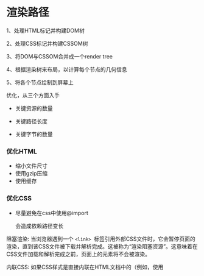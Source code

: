 # 渲染路径

1、处理HTML标记并构建DOM树

2、处理CSS标记并构建CSSOM树

3、将DOM与CSSOM合并成一个render tree

4、根据渲染树来布局，以计算每个节点的几何信息

5、将各个节点绘制到屏幕上





优化，从三个方面入手

- 关键资源的数量

- 关键路径长度

- 关键字节的数量







### 优化HTML

- 缩小文件尺寸
- 使用gzip压缩
- 使用缓存



### 优化CSS

- 尽量避免在css中使用@import

  会造成依赖路径变长

阻塞渲染: 当浏览器遇到一个 `<link> `标签引用外部CSS文件时，它会暂停页面的渲染，直到该CSS文件被下载并解析完成。这被称为“渲染阻塞资源”。这意味着在CSS文件加载和解析完成之前，页面上的元素将不会被渲染。

内联CSS: 如果CSS样式是直接内联在HTML文档中的（例如，使用 <style> 标签），则不会阻塞页面渲染，因为它们是与HTML一起下载的。

异步加载: 通过使用 async 或 defer 属性在 <link> 标签上，可以减少CSS文件对页面渲染的阻塞。async 允许CSS文件异步加载，但浏览器仍然需要等待它解析完成后才能渲染页面。defer 则允许浏览器在解析HTML后异步加载CSS，但会在文档解析完成后立即应用样式。

关键渲染路径: 浏览器会构建一个“关键渲染路径”，这是从开始加载页面到首次绘制内容到屏幕上的一系列步骤。CSS是这个路径上的一个重要环节，因为它定义了页面的视觉样式。

渲染树构建: 浏览器首先解析HTML来构建DOM树，然后解析CSS来构建CSSOM（CSS对象模型）。这两个模型结合在一起形成渲染树，然后浏览器根据渲染树来布局和绘制页面。

性能优化: 为了减少CSS对页面渲染的阻塞，可以采取一些性能优化措施，如：

- 将关键CSS内联到HTML文档中，以减少HTTP请求并加快首次渲染。
- 使用媒体查询加载非关键CSS，例如只在打印时加载打印样式。
- 压缩CSS文件以减少文件大小和加载时间。
- 使用HTTP/2，它允许并行传输多个资源，从而减少渲染阻塞。




### 优化JS

- 异步加载Javascript
- 避免同步请求
- 延迟解析javascript
- 避免运行时间长的javascript



**async**

- 作用：异步加载脚本，不阻塞页面解析，加载完成后立即执行。
- 使用场景：当脚本不依赖于其他脚本，且不需要在 DOM 完全加载后执行时使用。

```js
<script src="example.js" async></script>
```

**defer**

- 作用：延迟脚本的执行，直到文档解析完成后，按照它们在文档中出现的顺序执行。
- 使用场景：当脚本之间存在依赖关系，或者脚本需要在 DOM 完全加载后执行时使用。

```js
<script src="example.js" defer></script>
```

**preload**

- 作用：告诉浏览器某个资源是接下来会用到的，浏览器会根据当前页面的上下文决定是否提前加载。
- 使用场景：预加载那些页面加载后不久就会用到的资源，如字体文件、图片、样式表或脚本。

```js
<link rel="preload" href="example.js" as="script">
```

**prefetch**

- 作用：告诉浏览器某个资源是未来页面可能会用到的，浏览器会在空闲时进行加载。
- 使用场景：预获取那些可能在后续页面中使用，但当前页面不需要的资源，如下一个页面的脚本或样式。

```js
<link rel="prefetch" href="next-page.js">
```



**放在 `<head>` 中**

- 脚本会按照它们在HTML文档中出现的顺序执行。
- 如果没有使用 `async` 或 `defer` 属性，脚本的加载和执行会阻塞页面的解析。这意味着浏览器会停止构建DOM，直到脚本加载并执行完成。
- 这可能导致首屏渲染的延迟，因为浏览器必须等待脚本下载和执行才能继续渲染页面。



**放在 `<body>` 中**

- 如果脚本没有 `async` 或 `defer` 属性，它们会在文档的解析过程中被遇到，并且会立即下载和执行，但这通常发生在解析 `<body>` 的过程中。
- 将脚本放在 `<body>` 的底部，接近 `</body>` 标签，可以确保在脚本执行前页面的DOM已经完全构建，这有助于避免因脚本执行而导致的DOM操作错误。



**requestAnimationFrame**

`requestAnimationFrame` 是一个 Web API，它允许你创建平滑的动画。这个函数告诉浏览器你想要执行一个动画，并请求浏览器在下一次重绘之前调用你的回调函数。它比传统的 `setTimeout` 和 `setInterval` 更适合动画，因为它与浏览器的重绘同步，可以提供更流畅和性能更好的动画效果。





**WebWorker**

Web Workers 允许你在 Web 应用程序中运行脚本在后台线程上，而不会干扰主执行线程。

Web Workers 有一些限制：

- Workers 无法访问 DOM。
- Workers 之间无法直接通信，它们需要通过主线程来传递消息。
- 你不能在 Worker 中创建新的 Worker（子线程），但可以创建多个 Worker 并与它们通信。